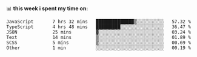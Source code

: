 📊 **this week i spent my time on:**
<!--START_SECTION:waka-->

```text
JavaScript       7 hrs 32 mins   ██████████████▒░░░░░░░░░░   57.32 %
TypeScript       4 hrs 48 mins   █████████░░░░░░░░░░░░░░░░   36.47 %
JSON             25 mins         ▓░░░░░░░░░░░░░░░░░░░░░░░░   03.24 %
Text             14 mins         ▒░░░░░░░░░░░░░░░░░░░░░░░░   01.89 %
SCSS             5 mins          ▒░░░░░░░░░░░░░░░░░░░░░░░░   00.69 %
Other            1 min           ░░░░░░░░░░░░░░░░░░░░░░░░░   00.19 %
```

<!--END_SECTION:waka-->
